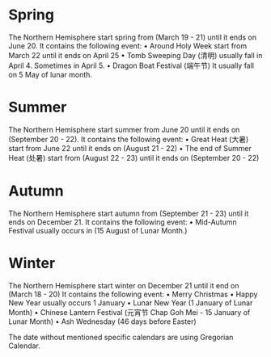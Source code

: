 # Spring 
The Northern Hemisphere start spring from (March 19 - 21) until it ends on June 20.
It contains the following event:
• Around Holy Week start from March 22 until it ends on April 25
• Tomb Sweeping Day (清明) usually fall in April 4. Sometimes in April 5.
• Dragon Boat Festival (端午节) It usually fall on 5 May of lunar month.

# Summer
The Northern Hemisphere start summer from June 20 until it ends on (September 20 - 22).
It contains the following event:
• Great Heat (大暑) start from June 22 until it ends on (August 21 - 22)
• The end of Summer Heat (处暑) start from (August 22 - 23) until it ends on (September 20 - 22)

# Autumn
The Northern Hemisphere start autumn from (September 21 - 23) until it ends on December 21.
It contains the following event: 
• Mid-Autumn Festival usually occurs in (15 August of Lunar Month.)

# Winter
The Northern Hemisphere start winter on December 21 until it end on (March 18 - 20)
It contains the following event:
• Merry Christmas 
• Happy New Year usually occurs 1 January 
• Lunar New Year (1 January of Lunar Month)
• Chinese Lantern Festival (元宵节 Chap Goh Mei - 15 January of Lunar Month)
• Ash Wednesday (46 days before Easter)

The date without mentioned specific calendars are using Gregorian Calendar.
